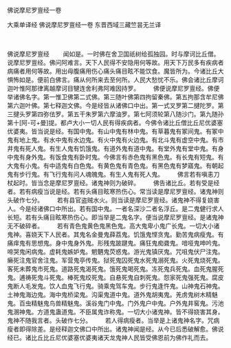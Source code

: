 佛说摩尼罗亶经一卷


大乘单译经
佛说摩尼罗亶经一卷
东晋西域三藏竺昙无兰译


　　

佛说摩尼罗亶经
　　闻如是。一时佛在舍卫国祇树给孤独园。时与摩诃比丘僧。说摩尼罗亶经。佛问阿难言。天下人民得不安隐用何等故。用天下万民多有疾病者病痛者用何等故。用出母腹痛用伤心痛头痛目眩不能饮食。魔皆所为。今诸比丘大惧怖如是。便前白佛言。痛从何所来去至何所。人民大愁忧不乐。佛会诸比丘摩诃迦叶惟阿那律离越摩诃目犍连舍利弗阿难因持罗。
　　佛便说摩尼罗亶经。佛便举诸佛名字。第一惟卫佛第二式佛。第三随叶佛第四拘留秦佛。第五拘那含牟尼佛第六迦叶佛。第七释迦文佛。今是经皆从诸佛口中出。第一式叉罗第二揵陀罗。第三揵头罗第四弥佉罗。第五干朱罗第六摩油罗。第七阿须轮第八随沙门。第九随孙第十[阿-可+曼]提。都卢大小一切人民有得疾病者。今佛令诸比丘僧比丘尼优婆塞优婆夷。皆当说是经。有国中鬼。有山中鬼有林中鬼。有草暮鬼有冢间鬼。有冢中鬼有地上鬼。有水中鬼有水边鬼。有火中鬼有火边鬼。有北斗鬼有虚空中鬼。有市井鬼有死人鬼。有生人鬼有饥饿鬼。有道外鬼有道中鬼。有堂外鬼有堂中鬼。有身中鬼有身外鬼。有饭食鬼有卧时鬼。今佛言有赤色鬼有黑色鬼。有长鬼有短鬼。有大鬼有小鬼。有中适鬼有白色鬼。有黄色鬼有青色鬼。有黑色鬼有梦寤鬼。有朝起鬼有步行鬼。有飞行鬼有问人魂魄鬼。有生人鬼有死人鬼。
　　佛言若有嗔恚刀杖起时。皆当念是摩尼罗亶经。诸鬼神则为破碎。
　　佛告诸比丘。若有受是经者。若有病瘦当说是经。若有头痛目眩寒热伤心。常当读是摩尼罗亶经。诸鬼神则头破作七分。
　　若有县官盗贼水火。则当读是摩尼罗亶经。诸鬼神不得复娆害人。今是经诸佛口中所出。若有国中鬼。一者名深沙二者名浮丘。是二鬼健行求人长短。若有头痛目眩寒热伤心。即当举是二鬼名字。便当说摩尼罗亶经。是诸鬼神无不破碎者。
　　若有青色鬼黄色鬼黑色鬼。高大鬼卑小鬼广长鬼。一切大小诸鬼神。喜娆天下人民者。其鬼名金曼鬼薛荔鬼。饥饿鬼悭贪鬼。勤苦鬼病瘦鬼。有痛痒鬼有思想鬼。身中鬼身外鬼。形残鬼跛踺鬼。痛狂鬼痴聋鬼。喑哑鬼呻吟鬼。啼哭鬼闲病鬼。虚耗鬼嫉妒鬼。魍魉鬼荧惑鬼。游光鬼镇厌鬼。咒咀鬼伏尸注鬼。癞死注鬼官舍注鬼。军营鬼亭传鬼。狱死鬼囚死鬼水死鬼溺死鬼。火死鬼烧死鬼。客死未葬鬼市死鬼。道路死鬼渴死鬼。饿死鬼喝死鬼。冻死鬼兵死鬼。血死鬼腥死鬼。逋祷死鬼斗死鬼。棒死鬼绞死鬼。自悬死鬼自刺死鬼。怨家死鬼强死鬼。腐皮鬼断人毛发鬼。饮人血鬼飞行鬼。骑乘鬼驾车鬼。步行鬼逢忤鬼。山神鬼石神鬼。土神鬼海边鬼。海中鬼桥梁鬼。沟渠鬼道中鬼。道外鬼胡夷鬼。羌虏鬼树木精魅鬼。百虫精魅鬼鸟兽精魅鬼。溪谷鬼门中鬼。门外鬼户中鬼。户外鬼井窖鬼。污池鬼溷神鬼。方道鬼蛊道鬼。不臣属鬼诈称鬼。一切大小诸鬼神。皆不得娆害其身。鬼神不随我言者。头破作七分。
　　若人得病瘦者。当举是上诸鬼神名字。咒病瘦者即得除差。是经释迦文佛口中所出。诸鬼神闻是经。从今已后悉破解愈。佛说经已。诸比丘比丘尼优婆塞优婆夷诸天龙鬼神人民皆受佛恩前为佛作礼而去。

 
